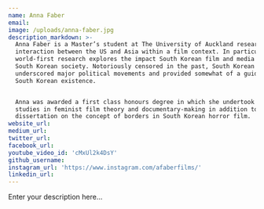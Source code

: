 ```yaml
---
name: Anna Faber
email:
image: /uploads/anna-faber.jpg
description_markdown: >-
  Anna Faber is a Master’s student at The University of Auckland researching the
  interaction between the US and Asia within a film context. In particular, her
  world-first research explores the impact South Korean film and media has on
  South Korean society. Notoriously censored in the past, South Korean film has
  underscored major political movements and provided somewhat of a guideline to
  South Korean existence.


  Anna was awarded a first class honours degree in which she undertook various
  studies in feminist film theory and documentary-making in addition to a
  dissertation on the concept of borders in South Korean horror film.
website_url:
medium_url:
twitter_url:
facebook_url:
youtube_video_id: 'cMxUl2k4DsY'
github_username:
instagram_url: 'https://www.instagram.com/afaberfilms/'
linkedin_url:
---
```


Enter your description here...
